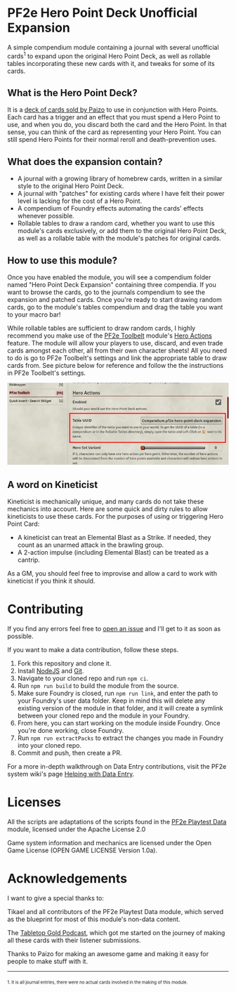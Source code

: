 # PF2e Hero Point Deck Unofficial Expansion
A simple compendium module containing a journal with several unofficial cards<sup>1</sup> to expand upon the original Hero Point Deck, as well as rollable tables incorporating these new cards with it, and tweaks for some of its cards.
## What is the Hero Point Deck?
It is a [deck of cards sold by Paizo](https://paizo.com/products/btq024ut) to use in conjunction with Hero Points. Each card has a trigger and an effect that you must spend a Hero Point to use, and when you do, you discard both the card and the Hero Point. In that sense, you can think of the card as representing your Hero Point. You can still spend Hero Points for their normal reroll and death-prevention uses.
## What does the expansion contain?
- A journal with a growing library of homebrew cards, written in a similar style to the original Hero Point Deck.
- A journal with "patches" for existing cards where I have felt their power level is lacking for the cost of a Hero Point.
- A compendium of Foundry effects automating the cards' effects whenever possible.
- Rollable tables to draw a random card, whether you want to use this module's cards exclusively, or add them to the original Hero Point Deck, as well as a rollable table with the module's patches for original cards.
## How to use this module?
Once you have enabled the module, you will see a compendium folder named "Hero Point Deck Expansion" containing three compendia. If you want to browse the cards, go to the journals compendium to see the expansion and patched cards. Once you're ready to start drawing random cards, go to the module's tables compendium and drag the table you want to your macro bar!

While rollable tables are sufficient to draw random cards, I highly recommend you make use of the [PF2e Toolbelt](https://foundryvtt.com/packages/pf2e-toolbelt) module's [Hero Actions](https://github.com/reonZ/pf2e-toolbelt/wiki/Hero-Actions) feature. The module will allow your players to use, discard, and even trade cards amongst each other, all from their own character sheets! All you need to do is go to PF2e Toolbelt's settings and link the appropriate table to draw cards from. See picture below for reference and follow the the instructions in PF2e Toolbelt's settings.

![](./assets/toolbelt-setting.webp)
## A word on Kineticist
Kineticist is mechanically unique, and many cards do not take these mechanics into account. Here are some quick and dirty rules to allow kineticists to use these cards. For the purposes of using or triggering Hero Point Card:
- A kineticist can treat an Elemental Blast as a Strike. If needed, they count as an unarmed attack in the brawling group.
- A 2-action impulse (including Elemental Blast) can be treated as a cantrip.

As a GM, you should feel free to improvise and allow a card to work with kineticist if you think it should.
# Contributing
If you find any errors feel free to [open an issue](https://github.com/TikaelSol/pf2e-playtest-data/issues) and I'll get to it as soon as possible.

If you want to make a data contribution, follow these steps.
1. Fork this repository and clone it.
2. Install [NodeJS](https://nodejs.org/en) and [Git](https://git-scm.com/downloads).
3. Navigate to your cloned repo and run `npm ci`.
4. Run `npm run build` to build the module from the source.
5. Make sure Foundry is closed, run `npm run link`, and enter the path to your Foundry's user data folder. Keep in mind this will delete any existing version of the module in that folder, and it will create a symlink between your cloned repo and the module in your Foundry.
6. From here, you can start working on the module inside Foundry. Once you're done working, close Foundry.
7. Run `npm run extractPacks` to extract the changes you made in Foundry into your cloned repo.
8. Commit and push, then create a PR.

For a more in-depth walkthrough on Data Entry contributions, visit the PF2e system wiki's page [Helping with Data Entry](https://github.com/foundryvtt/pf2e/wiki/Helping-with-Data-Entry).
# Licenses
All the scripts are adaptations of the scripts found in the [PF2e Playtest Data](https://github.com/TikaelSol/pf2e-playtest-data) module, licensed under the Apache License 2.0

Game system information and mechanics are licensed under the Open Game License (OPEN GAME LICENSE Version 1.0a).

# Acknowledgements
I want to give a special thanks to:

Tikael and all contributors of the PF2e Playtest Data module, which served as the blueprint for most of this module's non-data content.

The [Tabletop Gold Podcast](https://www.tabletopgold.com/), which got me started on the journey of making all these cards with their listener submissions.

Thanks to Paizo for making an awesome game and making it easy for people to make stuff with it.

---
<sup><sub>1. It is all journal entries, there were no actual cards involved in the making of this module.</sub></sup>